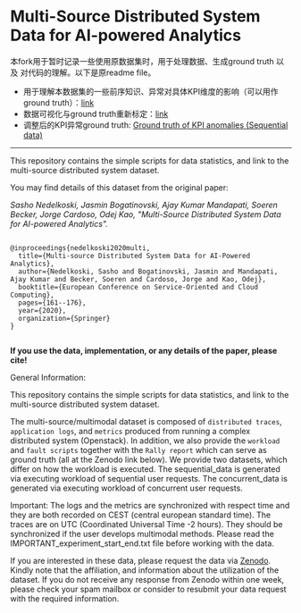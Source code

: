 # Multi-Source Distributed System Data for AI-powered Analytics

本fork用于暂时记录一些使用原数据集时，用于处理数据、生成ground truth 以及 对代码的理解。以下是原readme file。

- 用于理解本数据集的一些前序知识、异常对具体KPI维度的影响（可以用作ground truth）：[link](kpi_anomalies.md)
- 数据可视化与ground truth重新标定：[link](./view_dataset/readme.md)
- 调整后的KPI异常ground truth: [Ground truth of KPI anomalies (Sequential data)](anomaly_label_sequential.csv)

----------------

This repository contains the simple scripts for data statistics, and link to the multi-source distributed system dataset.

You may find details of this dataset from the original paper: 

*Sasho Nedelkoski, Jasmin Bogatinovski, Ajay Kumar Mandapati, Soeren Becker, Jorge Cardoso, Odej Kao, "Multi-Source Distributed System Data for AI-powered Analytics".*


<pre><code>
@inproceedings{nedelkoski2020multi,
  title={Multi-source Distributed System Data for AI-Powered Analytics},
  author={Nedelkoski, Sasho and Bogatinovski, Jasmin and Mandapati, Ajay Kumar and Becker, Soeren and Cardoso, Jorge and Kao, Odej},
  booktitle={European Conference on Service-Oriented and Cloud Computing},
  pages={161--176},
  year={2020},
  organization={Springer}
}
  </code></pre>

<b>If you use the data, implementation, or any details of the paper, please cite!</b>

General Information:

This repository contains the simple scripts for data statistics, and link to the multi-source distributed system dataset.

The multi-source/multimodal dataset is composed of `distributed traces`, `application logs`, and `metrics` produced from running a complex distributed system (Openstack). In addition, we also provide the `workload` and `fault scripts` together with the `Rally report` which can serve as ground truth (all at the Zenodo link below). We provide two datasets, which differ on how the workload is executed. The sequential_data is generated via executing workload of sequential user requests. The concurrent_data is generated via executing workload of concurrent user requests.

Important: The logs and the metrics are synchronized with respect time and they are both recorded on CEST (central european standard time). The traces are on UTC (Coordinated Universal Time -2 hours). They should be synchronized if the user develops multimodal methods. Please read the IMPORTANT_experiment_start_end.txt file before working with the data.

If you are interested in these data, please request the data via <a href="url">Zenodo</a>. Kindly note that the affiliation, and information about the utilization of the dataset. If you do not receive any response from Zenodo within one week, please check your spam mailbox or consider to resubmit your data request with the required information.
